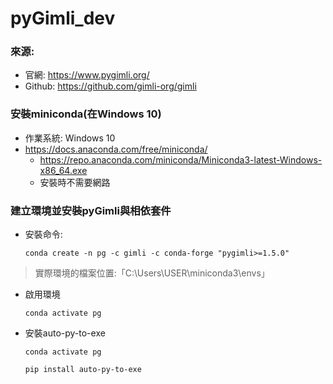# pyGimli_dev
### 來源:
+ 官網: https://www.pygimli.org/
+ Github: https://github.com/gimli-org/gimli


### 安裝miniconda(在Windows 10)
+ 作業系統: Windows 10
+ https://docs.anaconda.com/free/miniconda/
  + https://repo.anaconda.com/miniconda/Miniconda3-latest-Windows-x86_64.exe
  + 安裝時不需要網路

### 建立環境並安裝pyGimli與相依套件
+ 安裝命令:
  ```
  conda create -n pg -c gimli -c conda-forge "pygimli>=1.5.0"
  ```
> 實際環境的檔案位置:「C:\Users\USER\miniconda3\envs」

+ 啟用環境
  ```
  conda activate pg
  ```

+ 安裝auto-py-to-exe
  ```
  conda activate pg  
  ```
  ```
  pip install auto-py-to-exe  
  ```  
